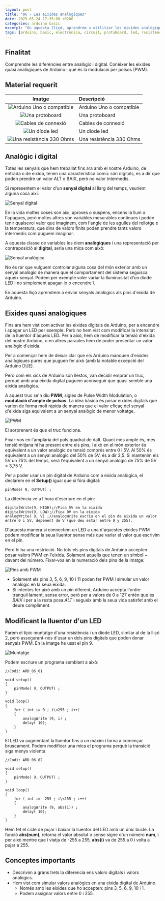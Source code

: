 ```yaml
---
layout: post
title: "06 - Les eixides analògiques"
date: 2025-05-24 17:35:00 +0200
categories: arduino basic
excerpt: "En aquesta lliçó, aprendrem a utilitzar les eixides analògiques de l'Arduino."
tags: [arduino, basic, electrònica, circuit, protoboard, led, resistència, potenciòmetre]
---
```


[img1]: /assets/imatges/ard/ard_06_01.png "Senyal digital"
[img2]: /assets/imatges/ard/ard_06_02.png "Senyal analògica"
[img3]: /assets/imatges/ard/ard_06_03.png "PWM"
[img4]: /assets/imatges/ard/ard_06_04.png "Eixides amb PWM"
[img5]: /assets/imatges/ard/ard_06_05.png "Esquema de muntatge"
[img6]: /assets/imatges/mat/mat_unor3.png "Arduino Uno o compatible"
[img7]: /assets/imatges/mat/mat_protoboard.png "Una protoboard"
[img8]: /assets/imatges/mat/mat_cables.png "Cables de connexió"
[img9]: /assets/imatges/mat/mat_led.png "Un díode led"
[img10]: /assets/imatges/mat/mat_resis330.png "Una resistència 330 Ohms"

## Finalitat

Comprendre les diferències entre analògic i digital. Conèixer les eixides quasi analògiques de Arduino i què és la modulació per polsos (PWM).

## Material requerit

|                                 Imatge                                 | Descripció               |
| :--------------------------------------------------------------------: | :----------------------- |
|   ![Arduino Uno o compatible][img6]    | Arduino Uno o compatible |
| ![Una protoboard][img7] | Una protoboard           |
|   ![Cables de connexió][img8]   | Cables de connexió       |
|    ![Un díode led][img9]     | Un díode led             |
|  ![Una resistència 330 Ohms][img10]  | Una resistència 330 Ohms |

## Analògic i digital

Totes les senyals que hem treballat fins ara amb el nostre Arduino, de
entrada o de eixida, tenen una característica comú: són digitals, es a
dir que poden prendre un valor ALT o BAIX, però no valor intermedis.

Si representem el valor d'un **senyal digital** al llarg del temps,
veuríem alguna cosa així:

![Senyal digital][img1]

En la vida moltes coses son així, aproves o suspens, encens la llum o
l'apagues, però moltes altres son variables mesurables contínues i poden
tenir qualsevol valor que imaginem, com l'angle de les agulles del
rellotge o la temperatura, que dins de valors finits poden prendre tants
valors intermedis com puguem imaginar.

A aquesta classe de variables les diem **analògiques** i una
representació per contraposició al **digital**, seria una mica com això:

![Senyal analògica][img2]

No és rar que vulguem controlar alguna cosa del món exterior amb un
senyal analògic de manera que el comportament del sistema seguisca
aqueix senyal. Podem per exemple voler variar la lluminositat d'un
díode LED i no simplement apagar-lo o encendre'l.

En aquesta lliçó aprendrem a enviar senyals analògics als pins d'eixida
de Arduino.

## Eixides quasi analògiques

Fins ara hem vist com activar les eixides digitals de Arduino, per a
encendre i apagar un LED per exemple. Però no hem vist com modificar la
intensitat de la lluentor d'aqueix LED. Per a això, hem de modificar la
tensió d'eixida del nostre Arduino, o en altres paraules hem de poder
presentar un valor analògic d'eixida.

Per a començar hem de deixar clar que els Arduino manquen d'eixides
analògiques pures que puguen fer això (amb la notable excepció del
Arduino DUE).

Però com els xics de Arduino són llestos, van decidir emprar un truc,
perquè amb una eixida digital puguem aconseguir que quasi semble una
eixida analògica.

A aquest truc se'n diu **PWM**, sigles de Pulse Width Modulation, o
**modulació d'ample de polsos**. La idea bàsica és posar eixides
digitals que varien de forma molt ràpida de manera que el valor eficaç
del senyal d'eixida siga equivalent a un senyal analògic de menor
voltatge.

![PWM][img3]

El sorprenent és que el truc funciona.

Fixar-vos en l'amplària del pols quadrat de dalt. Quant mes ample és,
mes tensió mitjana hi ha present entre els pins, i això en el món
exterior és equivalent a un valor analògic de tensió comprés entre 0 i
5V. Al 50% és equivalent a un senyal analògic del 50% de 5V, és a dir
2,5. Si mantenim els 5V un 75% del temps, serà l'equivalent a un senyal
analògic de 75% de 5V = 3,75 V.

Per a poder usar un pin digital de Arduino com a eixida analògica, el
declarem en el **Setup()** igual que si fóra digital:

```Arduino
pinMode( 9, OUTPUT) ;
```

La diferència ve a l'hora d'escriure en el pin:

```Arduino
digitalWrite(9, HIGH);//Fica 5V en la eixida
digitalWrite(9, LOW);//Fica 0V en la eixida
analogWrite( 9, V) ;//analogWrite escriu en el pin de eixida un valor entre 0 i 5V, depenent de V (que deu estar entre 0 y 255).
```

D'aquesta manera si connectem un LED a una d'aquestes eixides PWM
podem modificar la seua lluentor sense més que variar el valor que
escrivim en el pin.

Però hi ha una restricció. No tots els pins digitals de Arduino accepten
posar valors PWM en l'eixida. Solament aquells que tenen un símbol \~
davant del número. Fixar-vos en la numeració dels pins de la imatge:

![Pins amb PWM][img4]

- Solament els pins 3, 5, 6, 9, 10 i 11 poden fer PWM i simular un valor analògic en la seua eixida.
- Si intentes fer això amb un pin diferent, Arduino accepta l'ordre tranquil·lament, sense error, però per a valors de 0 a 127 entén que és _BAIX_ i per a la resta posa _ALT_ i segueix amb la seua vida satisfet amb el deure compliment.

## Modificant la lluentor d'un LED

Farem el típic muntatge d'una resistència i un díode LED, similar al de
la lliçó 2, però assegurant-nos d'usar un dels pins digitals que poden
donar senyals PWM. En la imatge he usat el pin 9.

![Muntatge][img5]

Podem escriure un programa semblant a això:

```Arduino
//Codi: ARD_06_01

void setup()
{
    pinMode( 9, OUTPUT) ;
}

void loop()
{
    for ( int i= 0 ; i\<255 ; i++)
    {
        analogWrite (9, i) ;
        delay( 10);
    }
}
```

El LED va augmentant la lluentor fins a un màxim i torna a començar
bruscament. Podem modificar una mica el programa perquè la transició
siga menys violenta:

```Arduino
//Codi: ARD_06_02

void setup()
{
    pinMode( 9, OUTPUT) ;
}

void loop()
{
    for ( int i= -255 ; i\<255 ; i++)
    {
        analogWrite (9, abs(i)) ;
        delay( 10);
    }
}
```

Hem fet el cicle de pujar i baixar la lluentor del LED amb un únic
bucle. La funció **abs(num)**, retorna el valor absolut o sense signe
d'un número **num**, i per això mentre que i viatja de -255 a 255,
**abs(i)** va de 255 a 0 i volta a pujar a 255.

## Conceptes importants

- Descrivim a grans trets la diferencia ens valors digitals i valors
  analògics.
- Hem vist com simular valors analògics en una eixida digital de
  Arduino.
  - Només amb les eixides que ho accepten: pins 3, 5, 6, 9, 10 i 1.
  - Podem assignar valors entre 0 i 255.
